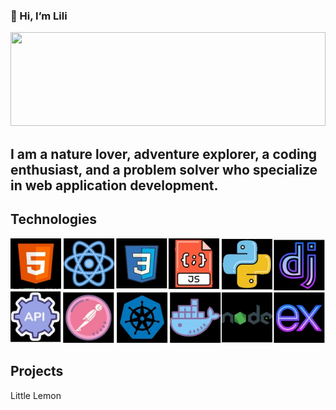 ### 👋 Hi, I’m Lili

<img src = "hiking.jpg" width="100%" height="150px" />

## I am a nature lover, adventure explorer, a coding enthusiast, and a problem solver who specialize in web application development.


## Technologies
<img src ="icons.jpg">

## Projects
<a>Little Lemon</a>
